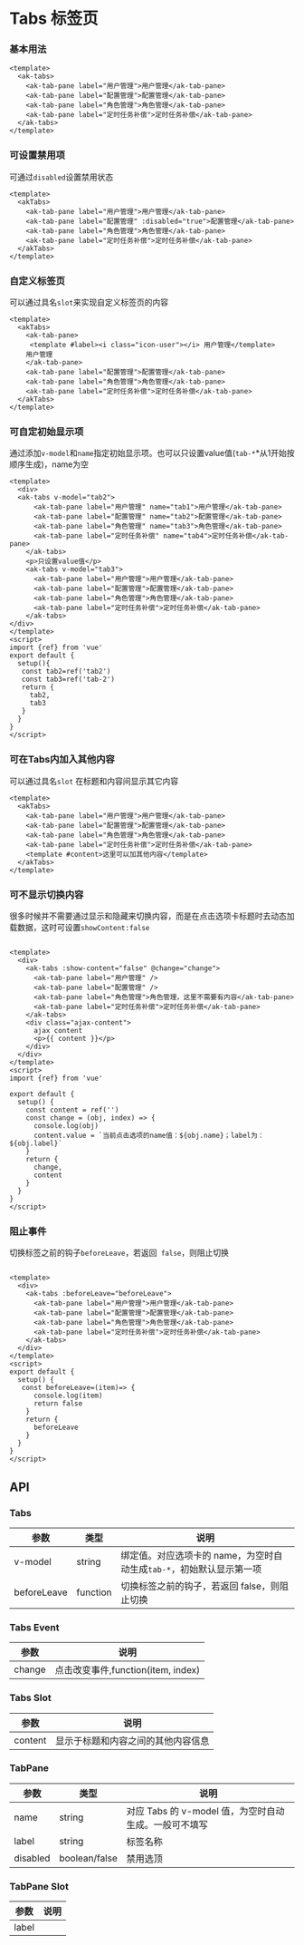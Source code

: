 <!-- Created by 337547038 on 2021/6/25. -->

# Tabs 标签页

### 基本用法

```vue demo
<template>
  <ak-tabs>
    <ak-tab-pane label="用户管理">用户管理</ak-tab-pane>
    <ak-tab-pane label="配置管理">配置管理</ak-tab-pane>
    <ak-tab-pane label="角色管理">角色管理</ak-tab-pane>
    <ak-tab-pane label="定时任务补偿">定时任务补偿</ak-tab-pane>
  </ak-tabs>
</template>
```

### 可设置禁用项

可通过`disabled`设置禁用状态

```vue demo
<template>
  <akTabs>
    <ak-tab-pane label="用户管理">用户管理</ak-tab-pane>
    <ak-tab-pane label="配置管理" :disabled="true">配置管理</ak-tab-pane>
    <ak-tab-pane label="角色管理">角色管理</ak-tab-pane>
    <ak-tab-pane label="定时任务补偿">定时任务补偿</ak-tab-pane>
  </akTabs>
</template>
```

### 自定义标签页

可以通过具名`slot`来实现自定义标签页的内容

```vue demo
<template>
  <akTabs>
    <ak-tab-pane>
     <template #label><i class="icon-user"></i> 用户管理</template>
    用户管理
    </ak-tab-pane>
    <ak-tab-pane label="配置管理">配置管理</ak-tab-pane>
    <ak-tab-pane label="角色管理">角色管理</ak-tab-pane>
    <ak-tab-pane label="定时任务补偿">定时任务补偿</ak-tab-pane>
  </akTabs>
</template>
```

### 可自定初始显示项

通过添加`v-model`和`name`指定初始显示项。也可以只设置value值(`tab-*`*从1开始按顺序生成)，name为空

```vue demo
<template>
  <div>
  <ak-tabs v-model="tab2">
      <ak-tab-pane label="用户管理" name="tab1">用户管理</ak-tab-pane>
      <ak-tab-pane label="配置管理" name="tab2">配置管理</ak-tab-pane>
      <ak-tab-pane label="角色管理" name="tab3">角色管理</ak-tab-pane>
      <ak-tab-pane label="定时任务补偿" name="tab4">定时任务补偿</ak-tab-pane>
    </ak-tabs>
    <p>只设置value值</p>
    <ak-tabs v-model="tab3">
      <ak-tab-pane label="用户管理">用户管理</ak-tab-pane>
      <ak-tab-pane label="配置管理">配置管理</ak-tab-pane>
      <ak-tab-pane label="角色管理">角色管理</ak-tab-pane>
      <ak-tab-pane label="定时任务补偿">定时任务补偿</ak-tab-pane>
    </ak-tabs>
</div>
</template>
<script>
import {ref} from 'vue'
export default {
  setup(){
   const tab2=ref('tab2')
   const tab3=ref('tab-2')
   return {
     tab2,
     tab3
   }
  }
}
</script>
```

### 可在Tabs内加入其他内容

可以通过具名`slot` 在标题和内容间显示其它内容

```vue demo
<template>
  <akTabs>
    <ak-tab-pane label="用户管理">用户管理</ak-tab-pane>
    <ak-tab-pane label="配置管理">配置管理</ak-tab-pane>
    <ak-tab-pane label="角色管理">角色管理</ak-tab-pane>
    <ak-tab-pane label="定时任务补偿">定时任务补偿</ak-tab-pane>
    <template #content>这里可以加其他内容</template>
  </akTabs>
</template>
```

### 可不显示切换内容

很多时候并不需要通过显示和隐藏来切换内容，而是在点击选项卡标题时去动态加载数据，这时可设置`showContent:false`

```vue demo

<template>
  <div>
    <ak-tabs :show-content="false" @change="change">
      <ak-tab-pane label="用户管理" />
      <ak-tab-pane label="配置管理" />
      <ak-tab-pane label="角色管理">角色管理，这里不需要有内容</ak-tab-pane>
      <ak-tab-pane label="定时任务补偿">定时任务补偿</ak-tab-pane>
    </ak-tabs>
    <div class="ajax-content">
      ajax content
      <p>{{ content }}</p>
    </div>
  </div>
</template>
<script>
import {ref} from 'vue'

export default {
  setup() {
    const content = ref('')
    const change = (obj, index) => {
      console.log(obj)
      content.value = `当前点击选项的name值：${obj.name}；label为：${obj.label}`
    }
    return {
      change,
      content
    }
  }
}
</script>

```

### 阻止事件

切换标签之前的钩子`beforeLeave`，若返回` false`，则阻止切换

```vue demo

<template>
  <div>
    <ak-tabs :beforeLeave="beforeLeave">
      <ak-tab-pane label="用户管理">用户管理</ak-tab-pane>
      <ak-tab-pane label="配置管理">配置管理</ak-tab-pane>
      <ak-tab-pane label="角色管理">角色管理</ak-tab-pane>
      <ak-tab-pane label="定时任务补偿">定时任务补偿</ak-tab-pane>
    </ak-tabs>
  </div>
</template>
<script>
export default {
  setup() {
   const beforeLeave=(item)=> {
      console.log(item)
      return false
    }
    return {
      beforeLeave
	}
  }
}
</script>
```

## API

### Tabs

|参数|类型|说明|
|----------|--------------|--------|
|v-model        | string         |绑定值。对应选项卡的 name，为空时自动生成`tab-*`，初始默认显示第一项|
|beforeLeave    | function       |切换标签之前的钩子，若返回 false，则阻止切换|

### Tabs Event

|参数|说明|
|----------|--------------|
|change         | 点击改变事件,function(item, index)|

### Tabs Slot

|参数|说明|
|----------|--------------|
|content          | 显示于标题和内容之间的其他内容信息|

### TabPane

|参数|类型|说明|
|----------|--------------|--------|
|name           | string         |对应 Tabs 的 v-model 值，为空时自动生成。一般可不填写|
|label          | string         |标签名称|
|disabled       | boolean/false  |禁用选顶|

### TabPane Slot

|参数|说明|
|----------|--------------|
|label          | |
